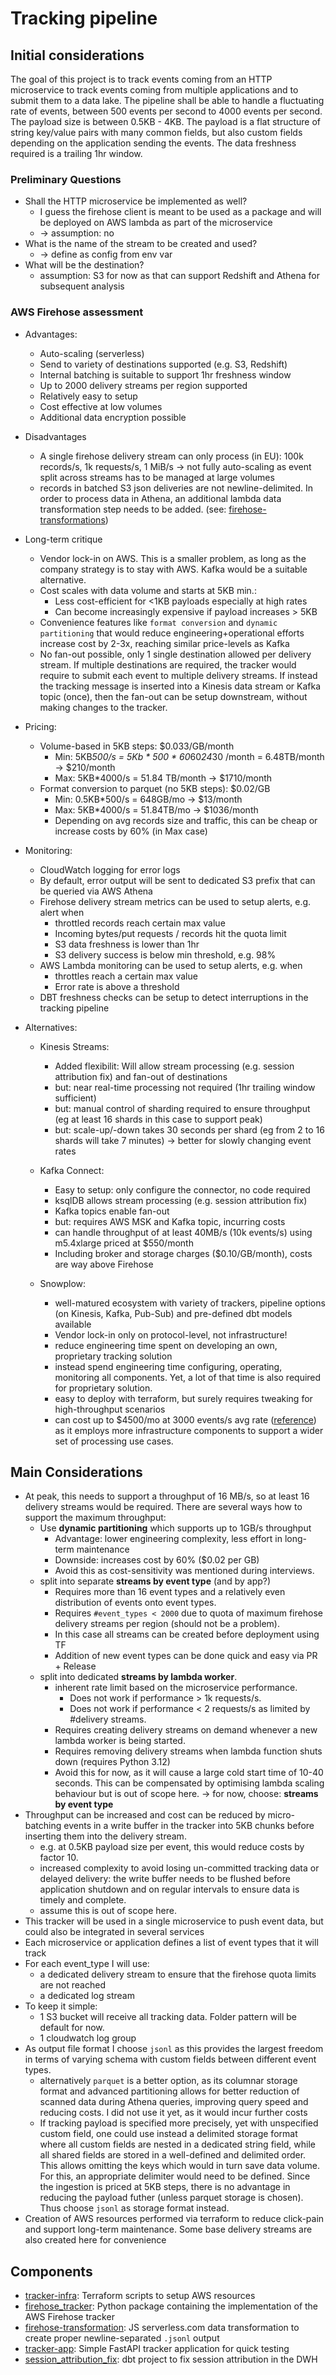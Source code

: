 # Tracking pipeline

## Initial considerations

The goal of this project is to track events coming from an HTTP microservice to track events coming from multiple applications and to submit them to a data lake.
The pipeline shall be able to handle a fluctuating rate of events, between 500 events per second to 4000 events per second.
The payload size is between 0.5KB - 4KB.
The payload is a flat structure of string key/value pairs with many common fields, but also custom fields depending on the application sending the events.
The data freshness required is a trailing 1hr window.

### Preliminary Questions 
* Shall the HTTP microservice be implemented as well? 
  * I guess the firehose client is meant to be used as a package and will be deployed on AWS lambda as part of the microservice
  * -> assumption: no
* What is the name of the stream to be created and used? 
  * -> define as config from env var
* What will be the destination?
  * assumption: S3 for now as that can support Redshift and Athena for subsequent analysis


### AWS Firehose assessment

* Advantages:
  * Auto-scaling (serverless)
  * Send to variety of destinations supported (e.g. S3, Redshift)
  * Internal batching is suitable to support 1hr freshness window
  * Up to 2000 delivery streams per region supported
  * Relatively easy to setup
  * Cost effective at low volumes
  * Additional data encryption possible

* Disadvantages
  * A single firehose delivery stream can only process (in EU): 100k records/s, 1k requests/s, 1 MiB/s
    -> not fully auto-scaling as event split across streams has to be managed at large volumes
  * records in batched S3 json deliveries are not newline-delimited. In order to process data in Athena, an additional lambda data transformation step needs to be added. (see: [firehose-transformations](firehose-transformations/README.md))
* Long-term critique
  * Vendor lock-in on AWS. This is a smaller problem, as long as the company strategy is to stay with AWS. Kafka would be a suitable alternative.
  * Cost scales with data volume and starts at 5KB min.:
    * Less cost-efficient for <1KB payloads especially at high rates
    * Can become increasingly expensive if payload increases > 5KB
  * Convenience features like `format conversion` and `dynamic partitioning` that would reduce engineering+operational efforts increase cost by 2-3x, reaching similar price-levels as Kafka
  * No fan-out possible, only 1 single destination allowed per delivery stream. If multiple destinations are required, the tracker would require to submit each event to multiple delivery streams. If instead the tracking message is inserted into a Kinesis data stream or Kafka topic (once), then the fan-out can be setup downstream, without making changes to the tracker.

* Pricing:
  * Volume-based in 5KB steps: $0.033/GB/month
    * Min: 5KB*500/s = 5Kb * 500 * 60*60*24*30 /month = 6.48TB/month -> $210/month
    * Max: 5KB*4000/s = 51.84 TB/month -> $1710/month
  * Format conversion to parquet (no 5KB steps): $0.02/GB
    * Min: 0.5KB*500/s = 648GB/mo -> $13/month
    * Max: 5KB*4000/s = 51.84TB/mo -> $1036/month
    * Depending on avg records size and traffic, this can be cheap or increase costs by 60% (in Max case)
    

* Monitoring:
  * CloudWatch logging for error logs
  * By default, error output will be sent to dedicated S3 prefix that can be queried via AWS Athena
  * Firehose delivery stream metrics can be used to setup alerts, e.g. alert when
    * throttled records reach certain max value
    * Incoming bytes/put requests / records hit the quota limit
    * S3 data freshness is lower than 1hr
    * S3 delivery success is below min threshold, e.g. 98%
  * AWS Lambda monitoring can be used to setup alerts, e.g. when
    * throttles reach a certain max value
    * Error rate is above a threshold
  * DBT freshness checks can be setup to detect interruptions in the tracking pipeline

* Alternatives:
  * Kinesis Streams:
    * Added flexibilit: Will allow stream processing (e.g. session attribution fix) and fan-out of destinations
    * but: near real-time processing not required (1hr trailing window sufficient)
    * but: manual control of sharding required to ensure throughput (eg at least 16 shards in this case to support peak)
    * but: scale-up/-down takes 30 seconds per shard (eg from 2 to 16 shards will take 7 minutes) -> better for slowly changing event rates

  * Kafka Connect:
    * Easy to setup: only configure the connector, no code required
    * ksqlDB allows stream processing (e.g. session attribution fix)
    * Kafka topics enable fan-out
    * but: requires AWS MSK and Kafka topic, incurring costs
    * can handle throughput of at least 40MB/s (10k events/s) using m5.4xlarge priced at $550/month
    * Including broker and storage charges ($0.10/GB/month), costs are way above Firehose
  
  * Snowplow:
    * well-matured ecosystem with variety of trackers, pipeline options (on Kinesis, Kafka, Pub-Sub) and pre-defined dbt models available
    * Vendor lock-in only on protocol-level, not infrastructure!
    * reduce engineering time spent on developing an own, proprietary tracking solution
    * instead spend engineering time configuring, operating, monitoring all components. Yet, a lot of that time is also required for proprietary solution.
    * easy to deploy with terraform, but surely requires tweaking for high-throughput scenarios
    * can cost up to $4500/mo at 3000 events/s avg rate ([reference](https://discourse.snowplow.io/t/recent-cost-information-for-snowplow/2694/2)) as it employs more infrastructure components to support a wider set of processing use cases.


## Main Considerations

* At peak, this needs to support a throughput of 16 MB/s, so at least 16 delivery streams would be required.
  There are several ways how to support the maximum throughput:
  * Use **dynamic partitioning** which supports up to 1GB/s throughput
    * Advantage: lower engineering complexity, less effort in long-term maintenance
    * Downside: increases cost by 60% ($0.02 per GB)
    * Avoid this as cost-sensitivity was mentioned during interviews.
  * split into separate **streams by event type** (and by app?)
    * Requires more than 16 event types and a relatively even distribution of events onto event types.
    * Requires `#event_types < 2000` due to quota of maximum firehose delivery streams per region (should not be a problem).
    * In this case all streams can be created before deployment using TF
    * Addition of new event types can be done quick and easy via PR + Release
  * split into dedicated **streams by lambda worker**.
    * inherent rate limit based on the microservice performance.
      * Does not work if performance > 1k requests/s.
      * Does not work if performance < 2 requests/s as limited by #delivery streams.
    * Requires creating delivery streams on demand whenever a new lambda worker is being started.
    * Requires removing delivery streams when lambda function shuts down (requires Python 3.12)
    * Avoid this for now, as it will cause a large cold start time of 10-40 seconds. This can be compensated by optimising lambda scaling behaviour but is out of scope here.
  -> for now, choose: **streams by event type**
* Throughput can be increased and cost can be reduced by micro-batching events in a write buffer in the tracker into 5KB chunks before inserting them into the delivery stream.
  * e.g. at 0.5KB payload size per event, this would reduce costs by factor 10.
  * increased complexity to avoid losing un-committed tracking data or delayed delivery: the write buffer needs to be flushed before application shutdown and on regular intervals to ensure data is timely and complete.
  * assume this is out of scope here.
* This tracker will be used in a single microservice to push event data, but could also be integrated in several services
* Each microservice or application defines a list of event types that it will track
* For each event_type I will use:
  * a dedicated delivery stream to ensure that the firehose quota limits are not reached
  * a dedicated log stream
* To keep it simple:
  * 1 S3 bucket will receive all tracking data. Folder pattern will be default for now.
  * 1 cloudwatch log group
* As output file format I choose `jsonl` as this provides the largest freedom in terms of varying schema with custom fields between different event types.
  * alternatively `parquet` is a better option, as its columnar storage format and advanced partitioning allows for better reduction of scanned data during Athena queries, improving query speed and reducing costs. I did not use it yet, as it would incur further costs
  * If tracking payload is specified more precisely, yet with unspecified custom field, one could use instead a delimited storage format where all custom fields are nested in a dedicated string field, while all shared fields are stored in a well-defined and delimited order. This allows omitting the keys which would in turn save data volume. For this, an appropriate delimiter would need to be defined.
    Since the ingestion is priced at 5KB steps, there is no advantage in reducing the payload futher (unless parquet storage is chosen). Thus choose `jsonl` as storage format instead.
* Creation of AWS resources performed via terraform to reduce click-pain and support long-term maintenance. Some base delivery streams are also created here for convenience

## Components
* [tracker-infra](./tracker-infra/README.md): Terraform scripts to setup AWS resources
* [firehose_tracker](./firehose_tracker/README.md): Python package containing the implementation of the AWS Firehose tracker
* [firehose-transformation](./firehose-transformations/README.md): JS serverless.com data transformation to create proper newline-separated `.jsonl` output
* [tracker-app](./tracker-app/README.md): Simple FastAPI tracker application for quick testing
* [session_attribution_fix](./session_attribution_fix/README.md): dbt project to fix session attribution in the DWH
